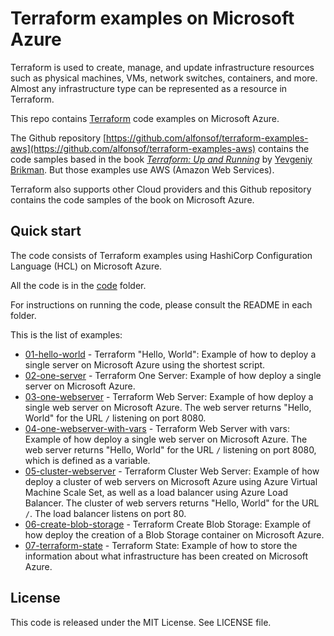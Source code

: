 # Terraform examples on Microsoft Azure

Terraform is used to create, manage, and update infrastructure resources such as physical machines, VMs, network switches, containers, and more. Almost any infrastructure type can be represented as a resource in Terraform.

This repo contains [Terraform](https://www.terraform.io/) code examples on Microsoft Azure.

The Github repository
[https://github.com/alfonsof/terraform-examples-aws](https://github.com/alfonsof/terraform-examples-aws)
contains the code samples based in the book *[Terraform: Up and Running](http://www.terraformupandrunning.com)* by [Yevgeniy Brikman](http://www.ybrikman.com). But those examples use AWS (Amazon Web Services).

Terraform also supports other Cloud providers and this Github repository contains the code samples of the book on Microsoft Azure.

## Quick start

The code consists of Terraform examples using HashiCorp Configuration Language (HCL) on Microsoft Azure.

All the code is in the [code](/code) folder.

For instructions on running the code, please consult the README in each folder.

This is the list of examples:

* [01-hello-world](code/01-hello-world) - Terraform "Hello, World": Example of how to deploy a single server on Microsoft Azure using the shortest script.
* [02-one-server](code/02-one-server) - Terraform One Server: Example of how deploy a single server on Microsoft Azure.
* [03-one-webserver](code/03-one-webserver) - Terraform Web Server: Example of how deploy a single web server on Microsoft Azure. The web server returns "Hello, World" for the URL `/` listening on port 8080.
* [04-one-webserver-with-vars](code/04-one-webserver-with-vars) - Terraform Web Server with vars: Example of how deploy a single web server on Microsoft Azure. The web server returns "Hello, World" for the URL `/` listening on port 8080, which is defined as a variable.
* [05-cluster-webserver](code/05-cluster-webserver) - Terraform Cluster Web Server: Example of how deploy a cluster of web servers on Microsoft Azure using Azure Virtual Machine Scale Set, as well as a load balancer using Azure Load Balancer. The cluster of web servers returns "Hello, World" for the URL `/`. The load balancer listens on port 80.
* [06-create-blob-storage](code/06-create-blob-storage) - Terraform Create Blob Storage: Example of how deploy the creation of a Blob Storage container on Microsoft Azure.
* [07-terraform-state](code/07-terraform-state) - Terraform State: Example of how to store the information about what infrastructure has been created on Microsoft Azure.

## License

This code is released under the MIT License. See LICENSE file.